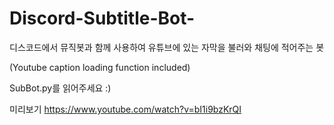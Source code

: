 # Discord-Subtitle-Bot-
디스코드에서 뮤직봇과 함께 사용하여 유튜브에 있는 자막을 불러와 채팅에 적어주는 봇

(Youtube caption loading function included)



SubBot.py를 읽어주세요 :)

미리보기
https://www.youtube.com/watch?v=bI1i9bzKrQI
